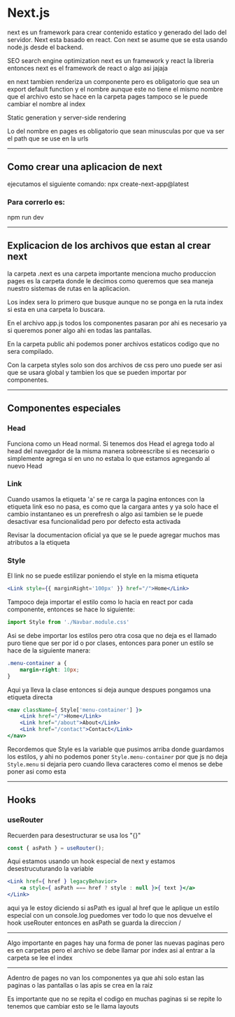 # Next.js

next es un framework para crear contenido estatico y generado del lado del servidor.
Next esta basado en react.
Con next se asume que se esta usando node.js desde el backend.

SEO search engine optimization 
next es un framework y react la libreria entonces next es el framework de react o algo asi jajaja

en next tambien renderiza un componente pero es obligatorio que sea un export default function y el nombre aunque este no tiene el mismo nombre que el archivo
esto se hace en la carpeta pages tampoco se le puede cambiar el nombre al index 

Static generation y server-side rendering

Lo del nombre en pages es obligatorio que sean minusculas por que va ser el path que se use en la urls

---

## Como crear una aplicacion de next 
ejecutamos el siguiente comando:
npx create-next-app@latest
### Para correrlo es:
npm run dev

---

## Explicacion de los archivos que estan al crear next 
la carpeta .next es una carpeta importante menciona mucho produccion
pages es la carpeta donde le decimos como queremos que sea maneja nuestro sistemas de rutas en la aplicacion.

Los index sera lo primero que busque aunque no se ponga en la ruta index si esta en una carpeta lo buscara.

En el archivo app.js todos los componentes pasaran por ahi es necesario ya si queremos poner algo ahi en todas las pantallas.

En la carpeta public ahi podemos poner archivos estaticos codigo que no sera compilado.

Con la carpeta styles solo son dos archivos de css pero uno puede ser asi que se usara global y tambien los que se pueden importar por componentes.

---

## Componentes especiales
### Head
Funciona como un Head normal.
Si tenemos dos Head el agrega todo al head del navegador
de la misma manera sobreescribe si es necesario o simplemente agrega si en uno no estaba lo que estamos agregando al nuevo Head

### Link
Cuando usamos la etiqueta 'a' se re carga la pagina entonces con la etiqueta link eso no pasa, es como que la cargara antes y ya solo hace el cambio instantaneo
es un prerefresh o algo asi tambien se le puede desactivar esa funcionalidad pero por defecto esta activada

Revisar la documentacion oficial ya que se le puede agregar muchos mas atributos a la etiqueta

### Style
El link no se puede estilizar poniendo el style en la misma etiqueta
```jsx 
<Link style={{ marginRight='100px' }} href="/">Home</Link>
```
Tampoco deja importar el estilo como lo hacia en react por cada componente, entonces se hace lo siguiente:
```jsx
import Style from './Navbar.module.css'
```
Asi se debe importar los estilos pero otra cosa que no deja es el llamado puro tiene que ser por id o por clases, entonces para poner un estilo se hace de la siguiente manera:
```css
.menu-container a {
    margin-right: 10px;
}
```
Aqui ya lleva la clase entonces si deja aunque despues pongamos una etiqueta directa
```jsx
<nav className={ Style['menu-container'] }>
    <Link href="/">Home</Link>
    <Link href="/about">About</Link>
    <Link href="/contact">Contact</Link>
</nav>
``` 
Recordemos que Style es la variable que pusimos arriba donde guardamos los estilos, y ahi no podemos poner `Style.menu-container` por que js no deja `Style.menu` si dejaria pero cuando lleva caracteres como el menos se debe poner asi como esta

---
## Hooks
### useRouter
Recuerden para desestructurar se usa los "{}"
```jsx
const { asPath } = useRouter();
```
Aqui estamos usando un hook especial de next y estamos desestrucuturando la variable
```jsx
<Link href={ href } legacyBehavior>
    <a style={ asPath === href ? style : null }>{ text }</a>
</Link>
```
aqui ya le estoy diciendo si asPath es igual al href que le aplique un estilo especial con un console.log puedomes ver todo lo que nos devuelve el hook useRouter
entonces en asPath se guarda la direccion /

---

Algo importante en pages hay una forma de poner las nuevas paginas pero es en carpetas pero el archivo se debe llamar por index asi al entrar a la carpeta se lee el index

---

Adentro de pages no van los componentes ya que ahi solo estan las paginas o las pantallas o las apis se crea en la raiz

Es importante que no se repita el codigo en muchas paginas si se repite lo tenemos que cambiar esto se le llama layouts